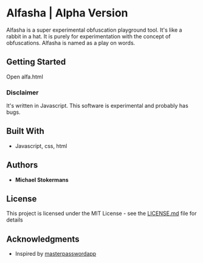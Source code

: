 # Alfasha | Alpha Version

Alfasha is a super experimental obfuscation playground tool. It's like a rabbit in a hat. It is purely for experimentation with the concept of obfuscations. Alfasha is named as a play on words.

## Getting Started

Open alfa.html

### Disclaimer

It's written in Javascript. This software is experimental and probably has bugs. 

## Built With

* Javascript, css, html

## Authors

* **Michael Stokermans**

## License

This project is licensed under the MIT License - see the [LICENSE.md](LICENSE.md) file for details

## Acknowledgments

* Inspired by [masterpasswordapp](https://masterpassword.app) 


